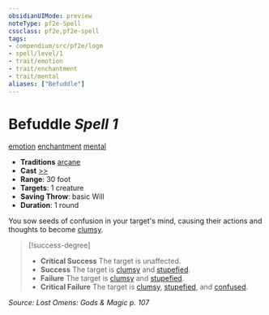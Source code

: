 ```yaml
---
obsidianUIMode: preview
noteType: pf2e-Spell
cssclass: pf2e,pf2e-spell
tags:
- compendium/src/pf2e/logm
- spell/level/1
- trait/emotion
- trait/enchantment
- trait/mental
aliases: ["Befuddle"]
---
```

# Befuddle *Spell 1*   
[emotion](rules/traits/emotion.md "Emotion Effect Trait")  [enchantment](rules/traits/enchantment.md "Enchantment School Trait")  [mental](rules/traits/mental.md "Mental Effect Trait")  

- **Traditions** [arcane](rules/traits/arcane.md "Arcane Tradition Trait")
- **Cast** [>>](rules/core-rulebook/chapter-9-playing-the-game.md#Actions "Two-Action") 
- **Range**: 30 foot
- **Targets**: 1 creature
- **Saving Throw**:  basic Will
- **Duration**: 1 round

You sow seeds of confusion in your target's mind, causing their actions and thoughts to become [clumsy](rules/conditions.md#Clumsy).

> [!success-degree] 
> - **Critical Success** The target is unaffected.
> - **Success** The target is [clumsy](rules/conditions.md#Clumsy) and [stupefied](rules/conditions.md#Stupefied).
> - **Failure** The target is [clumsy](rules/conditions.md#Clumsy) and [stupefied](rules/conditions.md#Stupefied).
> - **Critical Failure** The target is [clumsy](rules/conditions.md#Clumsy), [stupefied](rules/conditions.md#Stupefied), and [confused](rules/conditions.md#Confused).

*Source: Lost Omens: Gods & Magic p. 107*